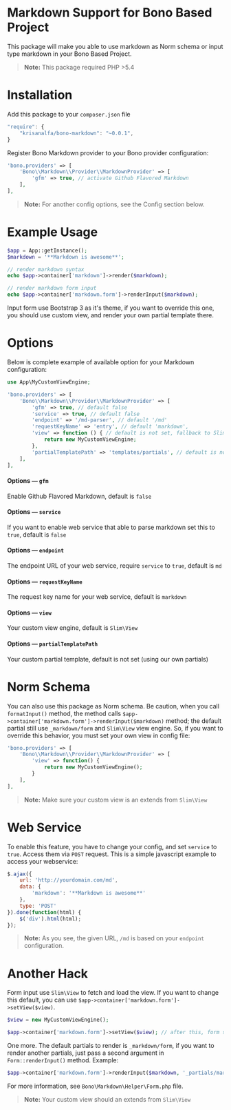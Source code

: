 # Markdown Support for Bono Based Project
This package will make you able to use markdown as Norm schema or input type markdown in your Bono Based Project.

> **Note:** This package required PHP >5.4

# Installation

Add this package to your `composer.json` file

```js
"require": {
    "krisanalfa/bono-markdown": "~0.0.1",
}
```

Register Bono Markdown provider to your Bono provider configuration:

```php
'bono.providers' => [
    'Bono\\Markdown\\Provider\\MarkdownProvider' => [
        'gfm' => true, // activate Github Flavored Markdown
    ],
],
```

> **Note:** For another config options, see the Config section below.

# Example Usage

```php
$app = App::getInstance();
$markdown = '**Markdown is awesome**';

// render markdown syntax
echo $app->container['markdown']->render($markdown);

// render markdown form input
echo $app->container['markdown.form']->renderInput($markdown);
```

Input form use Bootstrap 3 as it's theme, if you want to override this one, you should use custom view,
and render your own partial template there.

# Options

Below is complete example of available option for your Markdown configuration:

```php
use App\MyCustomViewEngine;

'bono.providers' => [
    'Bono\\Markdown\\Provider\\MarkdownProvider' => [
        'gfm' => true, // default false
        'service' => true, // default false
        'endpoint' => '/md-parser', // default '/md'
        'requestKeyName' => 'entry', // default 'markdown',
        'view' => function () { // default is not set, fallback to Slim\View
            return new MyCustomViewEngine;
        },
        'partialTemplatePath' => 'templates/partials', // default is not set, using our own partials
    ],
],
```

#### Options –– `gfm`
Enable Github Flavored Markdown, default is `false`

#### Options –– `service`
If you want to enable web service that able to parse markdown set this to `true`, default is `false`

#### Options –– `endpoint`
The endpoint URL of your web service, require `service` to `true`, default is `md`


#### Options –– `requestKeyName`
The request key name for your web service, default is `markdown`

#### Options –– `view`
Your custom view engine, default is `Slim\View`

#### Options –– `partialTemplatePath`
Your custom partial template, default is not set (using our own partials)

# Norm Schema
You can also use this package as Norm schema. Be caution, when you call `formatInput()` method, the
method calls `$app->container['markdown.form']->renderInput($markdown)` method; the default
partial still use `_markdown/form` and `Slim\View` view engine. So, if you want to override this
behavior, you must set your own view in config file:

```php
'bono.providers' => [
    'Bono\\Markdown\\Provider\\MarkdownProvider' => [
        'view' => function() {
            return new MyCustomViewEngine();
        }
    ],
],
```

> **Note:** Make sure your custom view is an extends from `Slim\View`

# Web Service
To enable this feature, you have to change your config, and set `service` to `true`. Access them via `POST`
request. This is a simple javascript example to access your webservice:

```js
$.ajax({
    url: 'http://yourdomain.com/md',
    data: {
        'markdown': '**Markdown is awesome**'
    },
    type: 'POST'
}).done(function(html) {
    $('div').html(html);
});
```

> **Note:** As you see, the given URL, `/md` is based on your `endpoint` configuration.

# Another Hack

Form input use `Slim\View` to fetch and load the view. If you want to change this default, you can use
`$app->container['markdown.form']->setView($view)`.

```php
$view = new MyCustomViewEngine();

$app->container['markdown.form']->setView($view); // after this, form should use your custom view engine
```

One more. The default partials to render is `_markdown/form`, if you want to render another partials,
just pass a second argument in `Form::renderInput()` method. Example:

```php
$app->container['markdown.form']->renderInput($markdown, '_partials/markdown');
```

For more information, see `Bono\Markdown\Helper\Form.php` file.

> **Note:** Your custom view should an extends from `Slim\View`
